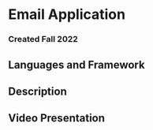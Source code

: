 # Email Application
### Created Fall 2022

## Languages and Framework

## Description

## Video Presentation
